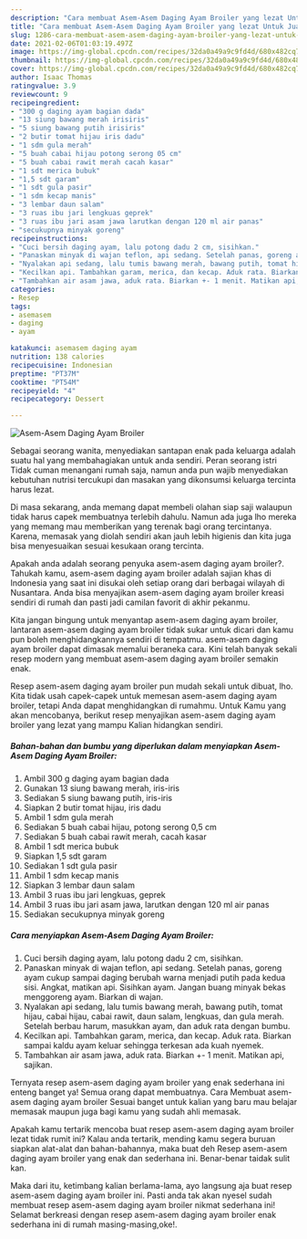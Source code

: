 ```yaml
---
description: "Cara membuat Asem-Asem Daging Ayam Broiler yang lezat Untuk Jualan"
title: "Cara membuat Asem-Asem Daging Ayam Broiler yang lezat Untuk Jualan"
slug: 1286-cara-membuat-asem-asem-daging-ayam-broiler-yang-lezat-untuk-jualan
date: 2021-02-06T01:03:19.497Z
image: https://img-global.cpcdn.com/recipes/32da0a49a9c9fd4d/680x482cq70/asem-asem-daging-ayam-broiler-foto-resep-utama.jpg
thumbnail: https://img-global.cpcdn.com/recipes/32da0a49a9c9fd4d/680x482cq70/asem-asem-daging-ayam-broiler-foto-resep-utama.jpg
cover: https://img-global.cpcdn.com/recipes/32da0a49a9c9fd4d/680x482cq70/asem-asem-daging-ayam-broiler-foto-resep-utama.jpg
author: Isaac Thomas
ratingvalue: 3.9
reviewcount: 9
recipeingredient:
- "300 g daging ayam bagian dada"
- "13 siung bawang merah irisiris"
- "5 siung bawang putih irisiris"
- "2 butir tomat hijau iris dadu"
- "1 sdm gula merah"
- "5 buah cabai hijau potong serong 05 cm"
- "5 buah cabai rawit merah cacah kasar"
- "1 sdt merica bubuk"
- "1,5 sdt garam"
- "1 sdt gula pasir"
- "1 sdm kecap manis"
- "3 lembar daun salam"
- "3 ruas ibu jari lengkuas geprek"
- "3 ruas ibu jari asam jawa larutkan dengan 120 ml air panas"
- "secukupnya minyak goreng"
recipeinstructions:
- "Cuci bersih daging ayam, lalu potong dadu 2 cm, sisihkan."
- "Panaskan minyak di wajan teflon, api sedang. Setelah panas, goreng ayam cukup sampai daging berubah warna menjadi putih pada kedua sisi. Angkat, matikan api. Sisihkan ayam. Jangan buang minyak bekas menggoreng ayam. Biarkan di wajan."
- "Nyalakan api sedang, lalu tumis bawang merah, bawang putih, tomat hijau, cabai hijau, cabai rawit, daun salam, lengkuas, dan gula merah. Setelah berbau harum, masukkan ayam, dan aduk rata dengan bumbu."
- "Kecilkan api. Tambahkan garam, merica, dan kecap. Aduk rata. Biarkan sampai kaldu ayam keluar sehingga terkesan ada kuah nyemek."
- "Tambahkan air asam jawa, aduk rata. Biarkan +- 1 menit. Matikan api, sajikan."
categories:
- Resep
tags:
- asemasem
- daging
- ayam

katakunci: asemasem daging ayam 
nutrition: 138 calories
recipecuisine: Indonesian
preptime: "PT37M"
cooktime: "PT54M"
recipeyield: "4"
recipecategory: Dessert

---
```



![Asem-Asem Daging Ayam Broiler](https://img-global.cpcdn.com/recipes/32da0a49a9c9fd4d/680x482cq70/asem-asem-daging-ayam-broiler-foto-resep-utama.jpg)

Sebagai seorang wanita, menyediakan santapan enak pada keluarga adalah suatu hal yang membahagiakan untuk anda sendiri. Peran seorang istri Tidak cuman menangani rumah saja, namun anda pun wajib menyediakan kebutuhan nutrisi tercukupi dan masakan yang dikonsumsi keluarga tercinta harus lezat.

Di masa  sekarang, anda memang dapat membeli olahan siap saji walaupun tidak harus capek membuatnya terlebih dahulu. Namun ada juga lho mereka yang memang mau memberikan yang terenak bagi orang tercintanya. Karena, memasak yang diolah sendiri akan jauh lebih higienis dan kita juga bisa menyesuaikan sesuai kesukaan orang tercinta. 



Apakah anda adalah seorang penyuka asem-asem daging ayam broiler?. Tahukah kamu, asem-asem daging ayam broiler adalah sajian khas di Indonesia yang saat ini disukai oleh setiap orang dari berbagai wilayah di Nusantara. Anda bisa menyajikan asem-asem daging ayam broiler kreasi sendiri di rumah dan pasti jadi camilan favorit di akhir pekanmu.

Kita jangan bingung untuk menyantap asem-asem daging ayam broiler, lantaran asem-asem daging ayam broiler tidak sukar untuk dicari dan kamu pun boleh menghidangkannya sendiri di tempatmu. asem-asem daging ayam broiler dapat dimasak memalui beraneka cara. Kini telah banyak sekali resep modern yang membuat asem-asem daging ayam broiler semakin enak.

Resep asem-asem daging ayam broiler pun mudah sekali untuk dibuat, lho. Kita tidak usah capek-capek untuk memesan asem-asem daging ayam broiler, tetapi Anda dapat menghidangkan di rumahmu. Untuk Kamu yang akan mencobanya, berikut resep menyajikan asem-asem daging ayam broiler yang lezat yang mampu Kalian hidangkan sendiri.

<!--inarticleads1-->

##### Bahan-bahan dan bumbu yang diperlukan dalam menyiapkan Asem-Asem Daging Ayam Broiler:

1. Ambil 300 g daging ayam bagian dada
1. Gunakan 13 siung bawang merah, iris-iris
1. Sediakan 5 siung bawang putih, iris-iris
1. Siapkan 2 butir tomat hijau, iris dadu
1. Ambil 1 sdm gula merah
1. Sediakan 5 buah cabai hijau, potong serong 0,5 cm
1. Sediakan 5 buah cabai rawit merah, cacah kasar
1. Ambil 1 sdt merica bubuk
1. Siapkan 1,5 sdt garam
1. Sediakan 1 sdt gula pasir
1. Ambil 1 sdm kecap manis
1. Siapkan 3 lembar daun salam
1. Ambil 3 ruas ibu jari lengkuas, geprek
1. Ambil 3 ruas ibu jari asam jawa, larutkan dengan 120 ml air panas
1. Sediakan secukupnya minyak goreng




<!--inarticleads2-->

##### Cara menyiapkan Asem-Asem Daging Ayam Broiler:

1. Cuci bersih daging ayam, lalu potong dadu 2 cm, sisihkan.
1. Panaskan minyak di wajan teflon, api sedang. Setelah panas, goreng ayam cukup sampai daging berubah warna menjadi putih pada kedua sisi. Angkat, matikan api. Sisihkan ayam. Jangan buang minyak bekas menggoreng ayam. Biarkan di wajan.
1. Nyalakan api sedang, lalu tumis bawang merah, bawang putih, tomat hijau, cabai hijau, cabai rawit, daun salam, lengkuas, dan gula merah. Setelah berbau harum, masukkan ayam, dan aduk rata dengan bumbu.
1. Kecilkan api. Tambahkan garam, merica, dan kecap. Aduk rata. Biarkan sampai kaldu ayam keluar sehingga terkesan ada kuah nyemek.
1. Tambahkan air asam jawa, aduk rata. Biarkan +- 1 menit. Matikan api, sajikan.




Ternyata resep asem-asem daging ayam broiler yang enak sederhana ini enteng banget ya! Semua orang dapat membuatnya. Cara Membuat asem-asem daging ayam broiler Sesuai banget untuk kalian yang baru mau belajar memasak maupun juga bagi kamu yang sudah ahli memasak.

Apakah kamu tertarik mencoba buat resep asem-asem daging ayam broiler lezat tidak rumit ini? Kalau anda tertarik, mending kamu segera buruan siapkan alat-alat dan bahan-bahannya, maka buat deh Resep asem-asem daging ayam broiler yang enak dan sederhana ini. Benar-benar taidak sulit kan. 

Maka dari itu, ketimbang kalian berlama-lama, ayo langsung aja buat resep asem-asem daging ayam broiler ini. Pasti anda tak akan nyesel sudah membuat resep asem-asem daging ayam broiler nikmat sederhana ini! Selamat berkreasi dengan resep asem-asem daging ayam broiler enak sederhana ini di rumah masing-masing,oke!.

